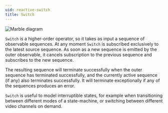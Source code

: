 ```yaml
---
uid: reactive-switch
title: Switch
---
```


![Marble diagram](~/images/reactive-switch.svg)

`Switch` is a higher-order operator, so it takes as input a sequence of observable sequences. At any moment `Switch` is subscribed exclusively to the latest source sequence. As soon as a new sequence is emitted by the outer observable, it cancels subscription to the previous sequence and subscribes to the new sequence.

The resulting sequence will terminate successfully when the outer sequence has terminated successfully, and the currently active sequence (if any) also terminates successfully. It will terminate exceptionally if any of the sequences produces an error.

`Switch` is useful to model interruptible states, for example when transitioning between different modes of a state-machine, or switching between different video channels on demand.